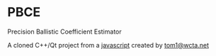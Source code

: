# PBCE
Precision Ballistic Coefficient Estimator

A cloned C++/Qt project from a [javascript](http://www.tmtpages.com/calcbc/calcbc.htm) created by tom1@wcta.net
